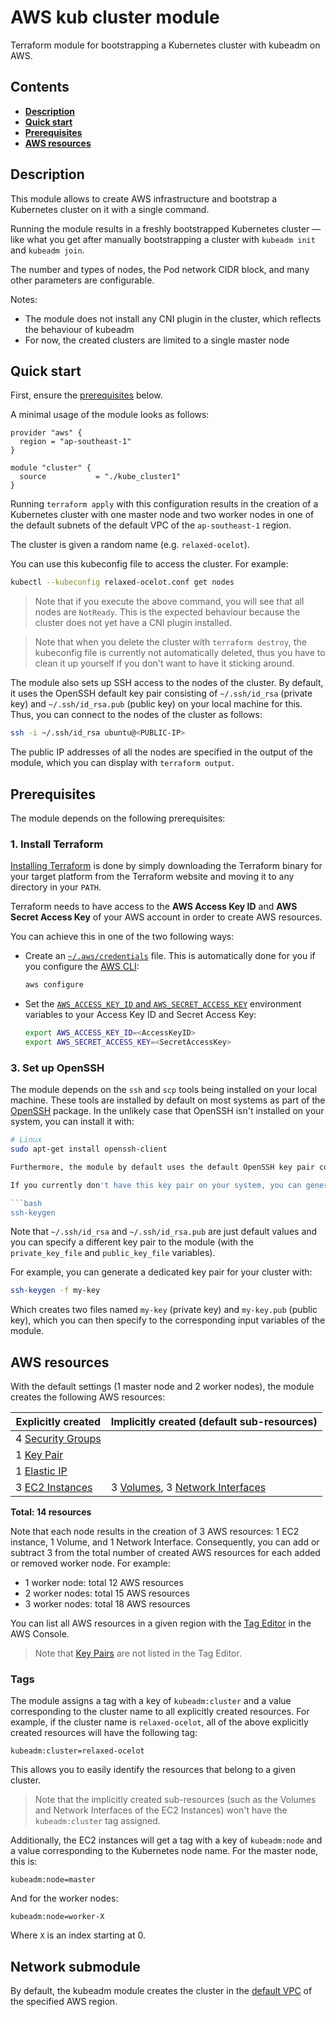 # AWS kub cluster module

Terraform module for bootstrapping a Kubernetes cluster with kubeadm on AWS.

## Contents

- [**Description**](#description)
- [**Quick start**](#quick-start)
- [**Prerequisites**](#prerequisites)
- [**AWS resources**](#aws-resources)

## Description

This module allows to create AWS infrastructure and bootstrap a Kubernetes cluster on it with a single command.

Running the module results in a freshly bootstrapped Kubernetes cluster — like what you get after manually bootstrapping a cluster with `kubeadm init` and `kubeadm join`.

The number and types of nodes, the Pod network CIDR block, and many other parameters are configurable.

Notes:

- The module does not install any CNI plugin in the cluster, which reflects the behaviour of kubeadm
- For now, the created clusters are limited to a single master node

## Quick start

First, ensure the [prerequisites](#prerequisites) below.

A minimal usage of the module looks as follows:

```hcl
provider "aws" {
  region = "ap-southeast-1"
}

module "cluster" {
  source           = "./kube_cluster1"
}
```

Running `terraform apply` with this configuration results in the creation of a Kubernetes cluster with one master node and two worker nodes in one of the default subnets of the default VPC of the `ap-southeast-1` region.

The cluster is given a random name (e.g. `relaxed-ocelot`).

You can use this kubeconfig file to access the cluster. For example:

```bash
kubectl --kubeconfig relaxed-ocelot.conf get nodes
```

> Note that if you execute the above command, you will see that all nodes are `NotReady`. This is the expected behaviour because the cluster does not yet have a CNI plugin installed.

> Note that when you delete the cluster with `terraform destroy`, the kubeconfig file is currently not automatically deleted, thus you have to clean it up yourself if you don't want to have it sticking around.

The module also sets up SSH access to the nodes of the cluster. By default, it uses the OpenSSH default key pair consisting of `~/.ssh/id_rsa` (private key) and `~/.ssh/id_rsa.pub` (public key) on your local machine for this. Thus, you can connect to the nodes of the cluster as follows:

```bash
ssh -i ~/.ssh/id_rsa ubuntu@<PUBLIC-IP>
```

The public IP addresses of all the nodes are specified in the output of the module, which you can display with `terraform output`.

## Prerequisites

The module depends on the following prerequisites:

### 1. Install Terraform

[Installing Terraform](https://www.terraform.io/downloads.html) is done by simply downloading the Terraform binary for your target platform from the Terraform website and moving it to any directory in your `PATH`.


Terraform needs to have access to the **AWS Access Key ID** and **AWS Secret Access Key** of your AWS account in order to create AWS resources.

You can achieve this in one of the two following ways:

-  Create an [`~/.aws/credentials`](https://docs.aws.amazon.com/cli/latest/userguide/cli-configure-files.html#cli-configure-files-where) file. This is automatically done for you if you configure the [AWS CLI](https://aws.amazon.com/cli/):

    ```bash
    aws configure
    ```

- Set the [`AWS_ACCESS_KEY_ID` and `AWS_SECRET_ACCESS_KEY`](https://docs.aws.amazon.com/cli/latest/userguide/cli-configure-envvars.html) environment variables to your Access Key ID and Secret Access Key:

    ```bash
    export AWS_ACCESS_KEY_ID=<AccessKeyID>
    export AWS_SECRET_ACCESS_KEY=<SecretAccessKey>
    ```

### 3. Set up OpenSSH

The module depends on the `ssh` and `scp` tools being installed on your local machine. These tools are installed by default on most systems as part of the [OpenSSH](https://www.openssh.com/) package. In the unlikely case that OpenSSH isn't installed on your system, you can install it with:

```bash
# Linux
sudo apt-get install openssh-client

Furthermore, the module by default uses the default OpenSSH key pair consisting of `~/.ssh/id_rsa` (private key) and `~/.ssh/id_rsa.pub` (public key) for setting up SSH access to the nodes of the cluster.

If you currently don't have this key pair on your system, you can generate it by running:

```bash
ssh-keygen
```

Note that `~/.ssh/id_rsa` and `~/.ssh/id_rsa.pub` are just default values and you can specify a different key pair to the module (with the `private_key_file` and `public_key_file` variables).

For example, you can generate a dedicated key pair for your cluster with:

```bash
ssh-keygen -f my-key
```

Which creates two files named `my-key` (private key) and `my-key.pub` (public key), which you can then specify to the corresponding input variables of the module.

## AWS resources

With the default settings (1 master node and 2 worker nodes), the module creates the following AWS resources:

| Explicitly created        | Implicitly created (default sub-resources)                          |
|---------------------------|---------------------------------------------------------------------|
| 4 [Security Groups][sg]   |                                                                     |
| 1 [Key Pair][key]         |                                                                     |
| 1 [Elastic IP][eip]       |                                                                     |
| 3 [EC2 Instances][i]      | 3 [Volumes][vol], 3 [Network Interfaces][eni]                       |

**Total: 14 resources**

[sg]: https://docs.aws.amazon.com/vpc/latest/userguide/VPC_SecurityGroups.html
[eip]: https://docs.aws.amazon.com/AWSEC2/latest/UserGuide/elastic-ip-addresses-eip.html
[i]: https://docs.aws.amazon.com/AWSEC2/latest/UserGuide/concepts.html
[vol]: https://docs.aws.amazon.com/AWSEC2/latest/UserGuide/AmazonEBS.html
[eni]: https://docs.aws.amazon.com/AWSEC2/latest/UserGuide/using-eni.html
[key]: https://docs.aws.amazon.com/AWSEC2/latest/UserGuide/ec2-key-pairs.html

Note that each node results in the creation of 3 AWS resources: 1 EC2 instance, 1 Volume, and 1 Network Interface. Consequently, you can add or subtract 3 from the total number of created AWS resources for each added or removed worker node. For example:

- 1 worker node: total 12 AWS resources
- 2 worker nodes: total 15 AWS resources
- 3 worker nodes: total 18 AWS resources

You can list all AWS resources in a given region with the [Tag Editor](https://console.aws.amazon.com/resource-groups/tag-editor) in the AWS Console.

> Note that [Key Pairs][key] are not listed in the Tag Editor.

### Tags

The module assigns a tag with a key of `kubeadm:cluster` and a value corresponding to the cluster name to all explicitly created resources. For example, if the cluster name is `relaxed-ocelot`, all of the above explicitly created resources will have the following tag:

```
kubeadm:cluster=relaxed-ocelot
```

This allows you to easily identify the resources that belong to a given cluster.

> Note that the implicitly created sub-resources (such as the Volumes and Network Interfaces of the EC2 Instances) won't have the `kubeadm:cluster` tag assigned.

Additionally, the EC2 instances will get a tag with a key of `kubeadm:node` and a value corresponding to the Kubernetes node name. For the master node, this is:

```
kubeadm:node=master
```

And for the worker nodes:

```
kubeadm:node=worker-X
```

Where `X` is an index starting at 0.

## Network submodule

By default, the kubeadm module creates the cluster in the [default VPC](https://docs.aws.amazon.com/vpc/latest/userguide/default-vpc.html) of the specified AWS region.
